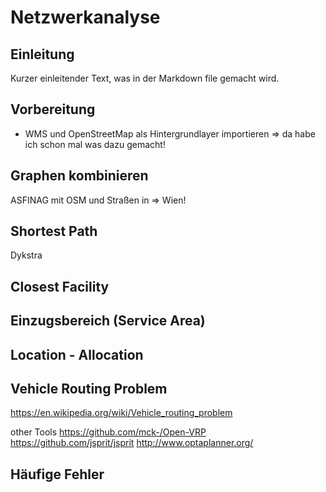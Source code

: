 # Netzwerkanalyse




## Einleitung

Kurzer einleitender Text, was in der Markdown file gemacht wird.

## Vorbereitung
- WMS und OpenStreetMap als Hintergrundlayer importieren => da habe ich schon mal was dazu gemacht!


## Graphen kombinieren
ASFINAG mit OSM und Straßen in => Wien!


## Shortest Path

Dykstra


## Closest Facility


## Einzugsbereich (Service Area)




## Location - Allocation



## Vehicle Routing Problem
https://en.wikipedia.org/wiki/Vehicle_routing_problem

other Tools
https://github.com/mck-/Open-VRP
https://github.com/jsprit/jsprit
http://www.optaplanner.org/


## Häufige Fehler
